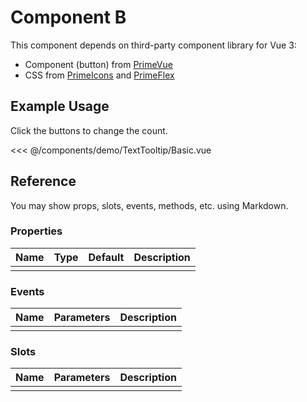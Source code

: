 <script setup>
import Basic from './demo/TextTooltip/Basic.vue'
</script>
# Component B

This component depends on third-party component library for Vue 3:

* Component (button) from [PrimeVue](https://www.primefaces.org/primevue/)
* CSS from [PrimeIcons](https://www.primefaces.org/showcase/icons.xhtml) and [PrimeFlex](https://www.primefaces.org/primeflex/)

## Example Usage

Click the buttons to change the count.

<DemoContainer>
  <Basic/>
</DemoContainer>

<<< @/components/demo/TextTooltip/Basic.vue

## Reference
You may show props, slots, events, methods, etc. using Markdown.

### Properties

| Name        | Type     | Default  | Description     |
| ----------- | -------- | -------- | --------------- |
|             |          |          |                 |

### Events

| Name        | Parameters   | Description     |
| ----------- | ----------   | --------------- |
|             |              |                 |

### Slots

| Name        | Parameters   | Description     |
| ----------- | ----------   | --------------- |
|             |              |                 |

